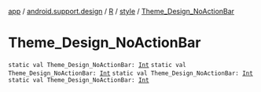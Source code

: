 [app](../../../index.md) / [android.support.design](../../index.md) / [R](../index.md) / [style](index.md) / [Theme_Design_NoActionBar](.)

# Theme_Design_NoActionBar

`static val Theme_Design_NoActionBar: `[`Int`](https://kotlinlang.org/api/latest/jvm/stdlib/kotlin/-int/index.html)
`static val Theme_Design_NoActionBar: `[`Int`](https://kotlinlang.org/api/latest/jvm/stdlib/kotlin/-int/index.html)
`static val Theme_Design_NoActionBar: `[`Int`](https://kotlinlang.org/api/latest/jvm/stdlib/kotlin/-int/index.html)
`static val Theme_Design_NoActionBar: `[`Int`](https://kotlinlang.org/api/latest/jvm/stdlib/kotlin/-int/index.html)